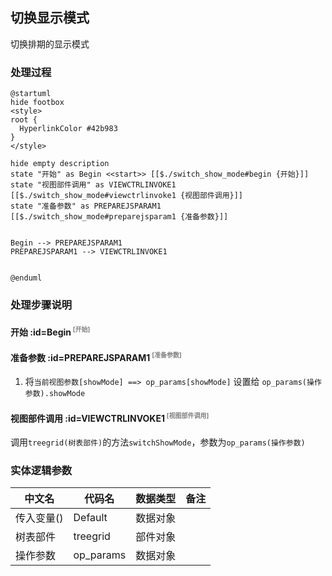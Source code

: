 ## 切换显示模式 <!-- {docsify-ignore-all} -->

   切换排期的显示模式

### 处理过程

```plantuml
@startuml
hide footbox
<style>
root {
  HyperlinkColor #42b983
}
</style>

hide empty description
state "开始" as Begin <<start>> [[$./switch_show_mode#begin {开始}]]
state "视图部件调用" as VIEWCTRLINVOKE1  [[$./switch_show_mode#viewctrlinvoke1 {视图部件调用}]]
state "准备参数" as PREPAREJSPARAM1  [[$./switch_show_mode#preparejsparam1 {准备参数}]]


Begin --> PREPAREJSPARAM1
PREPAREJSPARAM1 --> VIEWCTRLINVOKE1


@enduml
```


### 处理步骤说明

#### 开始 :id=Begin<sup class="footnote-symbol"> <font color=gray size=1>[开始]</font></sup>




#### 准备参数 :id=PREPAREJSPARAM1<sup class="footnote-symbol"> <font color=gray size=1>[准备参数]</font></sup>



1. 将`当前视图参数[showMode] ==> op_params[showMode]` 设置给  `op_params(操作参数).showMode`

#### 视图部件调用 :id=VIEWCTRLINVOKE1<sup class="footnote-symbol"> <font color=gray size=1>[视图部件调用]</font></sup>



调用`treegrid(树表部件)`的方法`switchShowMode`，参数为`op_params(操作参数)`


### 实体逻辑参数

|    中文名   |    代码名    |  数据类型      |备注 |
| --------| --------| --------  | --------   |
|传入变量(<i class="fa fa-check"/></i>)|Default|数据对象||
|树表部件|treegrid|部件对象||
|操作参数|op_params|数据对象||
